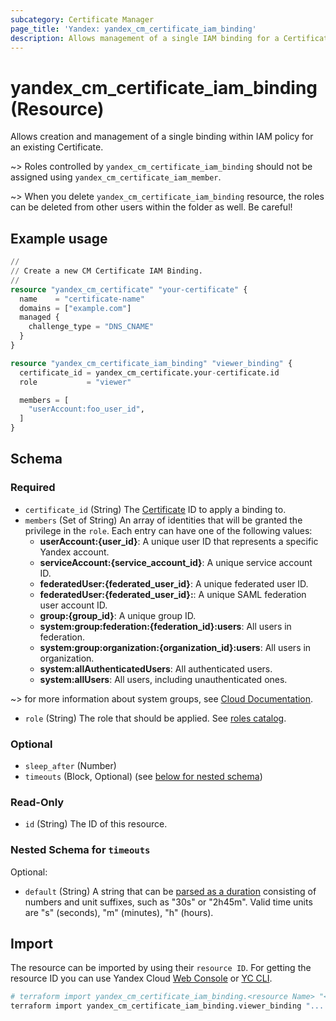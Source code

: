 ```yaml
---
subcategory: Certificate Manager
page_title: 'Yandex: yandex_cm_certificate_iam_binding'
description: Allows management of a single IAM binding for a Certificate Manager.
---
```


# yandex_cm_certificate_iam_binding (Resource)

Allows creation and management of a single binding within IAM policy for an existing Certificate.

~> Roles controlled by `yandex_cm_certificate_iam_binding` should not be assigned using `yandex_cm_certificate_iam_member`.

~> When you delete `yandex_cm_certificate_iam_binding` resource, the roles can be deleted from other users within the folder as well. Be careful!

## Example usage

```terraform
//
// Create a new CM Certificate IAM Binding.
//
resource "yandex_cm_certificate" "your-certificate" {
  name    = "certificate-name"
  domains = ["example.com"]
  managed {
    challenge_type = "DNS_CNAME"
  }
}

resource "yandex_cm_certificate_iam_binding" "viewer_binding" {
  certificate_id = yandex_cm_certificate.your-certificate.id
  role           = "viewer"

  members = [
    "userAccount:foo_user_id",
  ]
}
```

<!-- schema generated by tfplugindocs -->
## Schema

### Required

- `certificate_id` (String) The [Certificate](https://yandex.cloud/docs/certificate-manager/) ID to apply a binding to.
- `members` (Set of String) An array of identities that will be granted the privilege in the `role`. Each entry can have one of the following values:
  * **userAccount:{user_id}**: A unique user ID that represents a specific Yandex account.
  * **serviceAccount:{service_account_id}**: A unique service account ID.
  * **federatedUser:{federated_user_id}**: A unique federated user ID.
  * **federatedUser:{federated_user_id}:**: A unique SAML federation user account ID.
  * **group:{group_id}**: A unique group ID.
  * **system:group:federation:{federation_id}:users**: All users in federation.
  * **system:group:organization:{organization_id}:users**: All users in organization.
  * **system:allAuthenticatedUsers**: All authenticated users.
  * **system:allUsers**: All users, including unauthenticated ones.

~> for more information about system groups, see [Cloud Documentation](https://yandex.cloud/docs/iam/concepts/access-control/system-group).
- `role` (String) The role that should be applied. See [roles catalog](https://yandex.cloud/docs/iam/roles-reference).

### Optional

- `sleep_after` (Number)
- `timeouts` (Block, Optional) (see [below for nested schema](#nestedblock--timeouts))

### Read-Only

- `id` (String) The ID of this resource.

<a id="nestedblock--timeouts"></a>
### Nested Schema for `timeouts`

Optional:

- `default` (String) A string that can be [parsed as a duration](https://pkg.go.dev/time#ParseDuration) consisting of numbers and unit suffixes, such as "30s" or "2h45m". Valid time units are "s" (seconds), "m" (minutes), "h" (hours).

## Import

The resource can be imported by using their `resource ID`. For getting the resource ID you can use Yandex Cloud [Web Console](https://console.yandex.cloud) or [YC CLI](https://yandex.cloud/docs/cli/quickstart).

```bash
# terraform import yandex_cm_certificate_iam_binding.<resource Name> "<resource Id> <role Id>"
terraform import yandex_cm_certificate_iam_binding.viewer_binding "... viewer"
```
